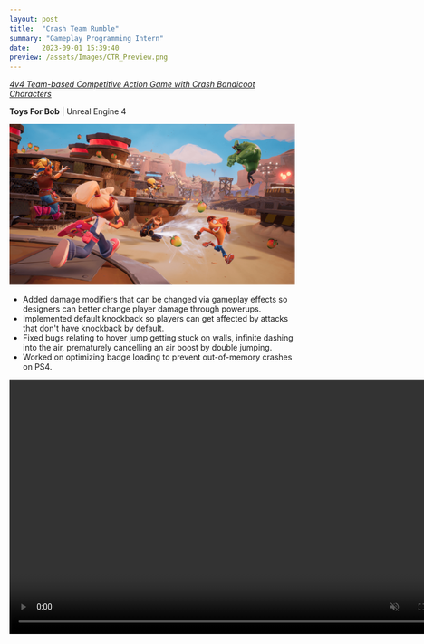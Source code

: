 ```yaml
---
layout: post
title:  "Crash Team Rumble"
summary: "Gameplay Programming Intern"
date:   2023-09-01 15:39:40
preview: /assets/Images/CTR_Preview.png
---
```

[_4v4 Team-based Competitive Action Game with Crash Bandicoot Characters_](https://www.crashbandicoot.com/crashteamrumble)

**Toys For Bob** | Unreal Engine 4


![Picture 1](/assets/Images/CTR_Full.png)


  - Added damage modifiers that can be changed via gameplay effects so designers can better change player damage through powerups.
  - Implemented default knockback so players can get affected by attacks that don't have knockback by default.
  - Fixed bugs relating to hover jump getting stuck on walls, infinite dashing into the air, prematurely cancelling an air boost by double jumping.
  - Worked on optimizing badge loading to prevent out-of-memory crashes on PS4.

<video width="800" height="450" autoplay loop controls muted>
   <source type="video/mp4" src="/assets/Videos/CTR_Clip1">
</video>
